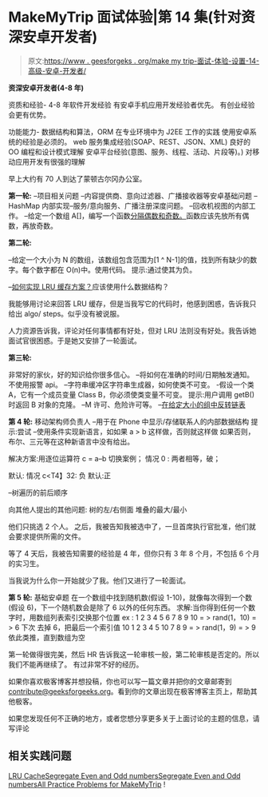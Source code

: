 # MakeMyTrip 面试体验|第 14 集(针对资深安卓开发者)

> 原文:[https://www . geesforgeks . org/make my trip-面试-体验-设置-14-高级-安卓-开发者/](https://www.geeksforgeeks.org/makemytrip-interview-experience-set-14-senior-android-developer/)

**资深安卓开发者(4-8 年)**

资质和经验-
4-8 年软件开发经验
有安卓手机应用开发经验者优先。
有创业经验会更有优势。

功能能力-
数据结构和算法，ORM
在专业环境中为 J2EE 工作的实践
使用安卓系统的经验是必须的。
web 服务集成经验(SOAP、REST、JSON、XML)
良好的 OO 编程和设计模式理解
安卓平台经验(意图、服务、线程、活动、片段等)。)
对移动应用开发有很强的理解

早上大约有 70 人到达了蒙顿古尔冈办公室。

**第一轮:**
–项目相关问题
–内容提供商、意向过滤器、广播接收器等安卓基础问题
–HashMap
内部实现–服务/意向服务、广播注册深度问题。
–回收机视图的内部工作。
–给定一个数组 A[]，编写一个函数[分隔偶数和奇数。](https://practice.geeksforgeeks.org/problems/segregate-even-and-odd-numbers/0)函数应该先放所有偶数，再放奇数。

**第二轮:**

–给定一个大小为 N 的数组，该数组包含范围为[1 ^ N-1]的值，找到所有缺少的数字。每个数字都在 O(n)中。使用代码。
提示:通过使其为负。

–[如何实现 LRU 缓存方案？](https://practice.geeksforgeeks.org/problems/lru-cache/1)应该使用什么数据结构？

我能够用讨论来回答 LRU 缓存，但是当我写它的代码时，他感到困惑，告诉我只给出 algo/ steps。似乎没有被说服。

人力资源告诉我，评论对任何事情都有好处，但对 LRU 法则没有好处。我告诉她面试官很困惑。于是她又安排了一轮面试。

**第三轮:**

非常好的家伙，好的知识给你很多信心。
–将如何在准确的时间/日期触发通知。不使用报警 api。
–字符串缓冲区字符串生成器，如何使类不可变。
-假设一个类 A，它有一个成员变量 Class B，你必须使类变量不可变。
提示:用户调用 getB()时返回 B 对象的克隆。
–M 许可、危险许可等。
–[在给定大小的组中反转链表](https://practice.geeksforgeeks.org/problems/reverse-a-linked-list-in-groups-of-given-size/1)

**第 4 轮:**
移动架构师负责人
–用于在 Phone 中显示/存储联系人的内部数据结构
提示:尝试
–使用条件实现新语言，如如果 a > b 这样做，否则就这样做
如果否则，布尔、三元等在这种新语言中没有给出。

解决方案:用逐位运算符
c = a–b 切换案例；
情况 0 :
两者相等，破；

默认:
情况 c<T4】32:
负
默认:正

–树遍历的前后顺序

向其他人提出的其他问题:
树的左/右侧面
堆叠的最大/最小

他们只挑选 2 个人。
之后，我被告知我被选中了，一旦首席执行官批准，他们就会要求提供所需的文件。

等了 4 天后，我被告知需要的经验是 4 年，但你只有 3 年 8 个月，不包括 6 个月的实习生。

当我说为什么你一开始就少了我。他们又进行了一轮面试。

**第 5 轮:**
基础安卓题
在一个数组中找到随机数(假设 1-10)，就像每次得到一个数(假设 6)，下一个随机数会是除了 6 以外的任何东西。
求解:当你得到任何一个数字时，用数组列表索引交换那个位置
ex : 1 2 3 4 5 6 7 8 9 10 = > rand(1，10) = > 6
下次
去掉 6，把最后一个索引值 10
1 2 3 4 5 10 7 8 9 = > rand(1，9) = > 9 依此类推，直到数组为空

第一轮做得很完美，然后 HR 告诉我这一轮审核一般，第二轮审核是否定的。所以我们不能再继续了。
有过非常不好的经历。

如果你喜欢极客博客并想投稿，你也可以写一篇文章并把你的文章邮寄到 contribute@geeksforgeeks.org。看到你的文章出现在极客博客主页上，帮助其他极客。

如果您发现任何不正确的地方，或者您想分享更多关于上面讨论的主题的信息，请写评论

## 相关实践问题

[LRU Cache](https://practice.geeksforgeeks.org/problems/lru-cache/1)[Segregate Even and Odd numbers](https://practice.geeksforgeeks.org/problems/segregate-even-and-odd-numbers/0)[Segregate Even and Odd numbers](https://practice.geeksforgeeks.org/problems/segregate-even-and-odd-numbers/0)[All Practice Problems for MakeMyTrip](https://practice.geeksforgeeks.org/company/MakeMyTrip/) !